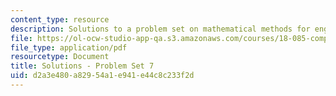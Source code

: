 ```yaml
---
content_type: resource
description: Solutions to a problem set on mathematical methods for engineers.
file: https://ol-ocw-studio-app-qa.s3.amazonaws.com/courses/18-085-computational-science-and-engineering-i-fall-2008/d2a3e480a82954a1e941e44c8c233f2d_pset7.pdf
file_type: application/pdf
resourcetype: Document
title: Solutions - Problem Set 7
uid: d2a3e480-a829-54a1-e941-e44c8c233f2d
---
```

